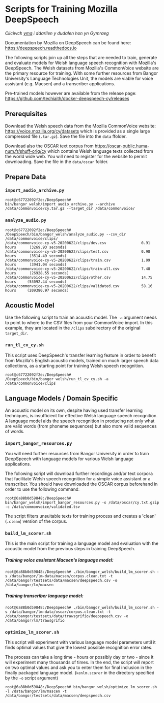 # Scripts for Training Mozilla DeepSpeech

*Cliciwch [yma](README.md) i ddarllen y dudalen hon yn Gymraeg*

Documentation by Mozilla on DeepSpeech can be found here: https://deepspeech.readthedocs.io 

The following scripts join up all the steps that are needed to train, generate and evaluate models for Welsh language speech recognition with Mozilla's DeepSpeech. The Welsh datasets from Mozilla's CommonVoice website are the primary resource for training. With some further resources from Bangor University's Language Technologies Unit, the models are viable for voice assistant (e.g. Macsen) and a transcriber applications. 

Pre-trained models however are available from the release page: https://github.com/techiaith/docker-deepspeech-cy/releases

## Prerequisites

Download the Welsh speech data from the Mozilla CommonVoice website: https://voice.mozilla.org/cy/datasets which is provided as a single large compressed file (`.tar.gz`). Save the file into the `data` ffolder. 

Download also the OSCAR text corpus from https://oscar-public.huma-num.fr/shuff-orig/cy which contains Welsh language texts collected from the world wide web. You will need to register for the website to permit downloading. Save the file in the `data/oscar` folder.


## Prepare Data

### `import_audio_archive.py`

```shell
root@c67722092f2e:/DeepSpeech# bin/bangor_welsh/import_audio_archive.py --archive /data/commonvoice/cy.tar.gz --target_dir /data/commonvoice/
```

### `analyze_audio.py`

```shell
root@c67722092f2e:/DeepSpeech# /DeepSpeech/bin/bangor_welsh/analyze_audio.py --csv_dir /data/commonvoice/clips/
/data/commonvoice-cy-v5-20200622/clips/dev.csv                0.91 hours      (3269.93 seconds)
/data/commonvoice-cy-v5-20200622/clips/test.csv               0.98 hours      (3514.49 seconds)
/data/commonvoice-cy-v5-20200622/clips/train.csv              1.09 hours      (3941.04 seconds)
/data/commonvoice-cy-v5-20200622/clips/train-all.csv          7.48 hours      (26928.55 seconds)
/data/commonvoice-cy-v5-20200622/clips/other.csv              14.75 hours     (53092.44 seconds)
/data/commonvoice-cy-v5-20200622/clips/validated.csv          58.16 hours     (209380.97 seconds)
```


## Acoustic Model

Use the following script to train an acoustic model. The `-a` argument needs to point to where to the CSV files from your CommonVoice import. In this example, they are located in the `/clips` subdirectory of the original `target_dir`.  


### `run_tl_cv_cy.sh`

This script uses DeepSpeech's transfer learning feature in order to benefit from Mozilla's English acoustic models, trained on much larger speech data collections, as a starting point for training Welsh speech recognition.

```shell
root@c67722092f2e:/DeepSpeech# /DeepSpeech/bin/bangor_welsh/run_tl_cv_cy.sh -a /data/commonvoice/clips
```



## Language Models / Domain Specific

An acoustic model on its own, despite having used transfer learning techniques, is insufficient for effective Welsh language speech recognition. A language model aids the speech recognition in producing not only what are valid words (from phoneme sequences) but also more valid sequences of words. 


### `import_bangor_resources.py`

You will need further resources from Bangor University in order to train  DeepSpeech with language models for various Welsh language applications. 

The following script will download further recordings and/or text corpora that facilitate Welsh speech recognition for a simple voice assistant or a transcriber. You should have downloaded the OSCAR corpus beforehand in order to use the following command:


```shell
root@6a88b0d59848:/DeepSpeech# bin/bangor_welsh/import_bangor_resources.py -o /data/oscar/cy.txt.gzip -c /data/commonvoice/validated.tsv
```

The script filters unsuitable texts for training process and creates a 'clean' (`.clean`) version of the corpus.


### `build_lm_scorer.sh`

This is the main script for training a language model and evaluation with the acoustic model from the previous steps in training DeepSpeech.

##### Training voice assistant Macsen's language model:
```shell
root@6a88b0d59848:/DeepSpeech# ./bin/bangor_welsh/build_lm_scorer.sh -s /data/bangor/lm-data/macsen/corpus.clean.txt -t /data/bangor/testsets/data/macsen/deepspeech.csv -o /data/bangor/lm/macsen
```

##### Training transcriber language model:
```shell
root@6a88b0d59848:/DeepSpeech# ./bin/bangor_welsh/build_lm_scorer.sh -s /data/bangor/lm-data/oscar/corpus.clean.txt -t /data/bangor/testsets/data/trawsgrifio/deepspeech.csv -o /data/bangor/lm/trawsgrifio
``` 



### `optimize_lm_scorer.sh`

This script will experiment with various language model parameters until it finds optimal values that give the lowest possible recognition error rates. 
 
The process can take a long time - hours or possibly day or two - since it will experiment many thousands of times. In the end, the script will report on two optimal values and ask you to enter them for final inclusion in the finally packaged language model. (`kenlm.scorer` in the directory specified by the `-o` script argument)

```shell
root@6a88b0d59848:/DeepSpeech# bin/bangor_welsh/optimize_lm_scorer.sh -l /data/bangor/lm/mascen -t /data/bangor/testsets/data/macsen/deepspeech.csv
```

